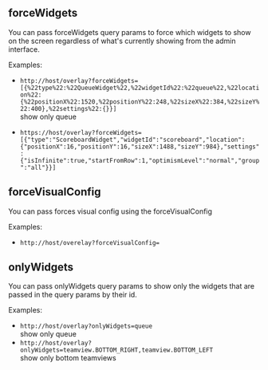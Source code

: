 ## forceWidgets

You can pass forceWidgets query params to force which widgets to show on the screen regardless of what's currently
showing from the admin interface.

Examples: 
- `http://host/overlay?forceWidgets=[{%22type%22:%22QueueWidget%22,%22widgetId%22:%22queue%22,%22location%22:{%22positionX%22:1520,%22positionY%22:248,%22sizeX%22:384,%22sizeY%22:400},%22settings%22:{}}]`  
   show only queue


- `https://host/overlay?forceWidgets=[{"type":"ScoreboardWidget","widgetId":"scoreboard","location":{"positionX":16,"positionY":16,"sizeX":1488,"sizeY":984},"settings":{"isInfinite":true,"startFromRow":1,"optimismLevel":"normal","group":"all"}}]`

## forceVisualConfig

You can pass forces visual config using the forceVisualConfig 

Examples:
- `http://host/overelay?forceVisualConfig=`


## onlyWidgets
You can pass onlyWidgets query params to show only the widgets that are passed in the query params by their id.

Examples:
- `http://host/overlay?onlyWidgets=queue`  
   show only queue
- `http://host/overlay?onlyWidgets=teamview.BOTTOM_RIGHT,teamview.BOTTOM_LEFT`  
   show only bottom teamviews